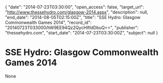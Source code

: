 {
  "date": "2014-07-23T03:30:00", 
  "open_access": false, 
  "target_url": "http://www.thessehydro.com/glasgow-2014.aspx", 
  "description": null, 
  "end_date": "2014-08-05T02:15:00Z", 
  "title": "SSE Hydro: Glasgow Commonwealth Games 2014", 
  "record_id": "20140723T033000/hW9EE94Qz2QycHIfIdDbuQ==", 
  "publisher": "thessehydro.com", 
  "start_date": "2014-07-23T03:30:00Z", 
  "subject": null
}

# SSE Hydro: Glasgow Commonwealth Games 2014

None